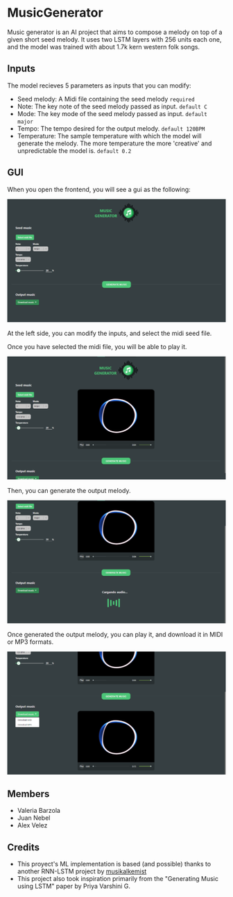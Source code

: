 # MusicGenerator

Music generator is an AI project that aims to compose a melody on top of a given short seed melody. It uses two LSTM layers with 256 units each one, and the model was trained with about 1.7k kern western folk songs.

## Inputs

The model recieves 5 parameters as inputs that you can modify:

* Seed melody: A Midi file containing the seed melody `required`
* Note: The key note of the seed melody passed as input. `default C`
* Mode: The key mode of the seed melody passed as input. `default major`
* Tempo: The tempo desired for the output melody. `default 120BPM`
* Temperature: The sample temperature with which the model will generate the melody. The more temperature the more 'creative' and unpredictable the model is. `default 0.2`

## GUI

When you open the frontend, you will see a gui as the following:

![Capture1](https://raw.githubusercontent.com/AlexVelezLl/MusicGenerator/main/images/Capture1.png)

At the left side, you can modify the inputs, and select the midi seed file.

Once you have selected the midi file, you will be able to play it.

![Capture2](https://raw.githubusercontent.com/AlexVelezLl/MusicGenerator/main/images/Capture2.png)

Then, you can generate the output melody.

![Capture3](https://raw.githubusercontent.com/AlexVelezLl/MusicGenerator/main/images/Capture3.png)

Once generated the output melody, you can play it, and download it in MIDI or MP3 formats.

![Capture4](https://raw.githubusercontent.com/AlexVelezLl/MusicGenerator/main/images/Capture4.png)

## Members

* Valeria Barzola
* Juan Nebel
* Alex Velez

## Credits
* This proyect's ML implementation is based (and possible) thanks to another RNN-LSTM project by [musikalkemist](https://github.com/musikalkemist/generating-melodies-with-rnn-lstm)
* This project also took inspiration primarily from the "Generating Music using LSTM" paper by Priya Varshini G.

